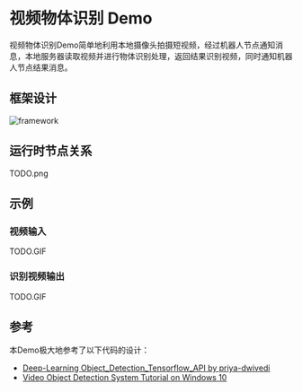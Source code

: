 # 视频物体识别 Demo

视频物体识别Demo简单地利用本地摄像头拍摄短视频，经过机器人节点通知消息，本地服务器读取视频并进行物体识别处理，返回结果识别视频，同时通知机器人节点结果消息。

## 框架设计

![framework](https://reganfan.github.io/assets/cloud-robot-diagram/framework.png)

## 运行时节点关系

TODO.png

## 示例

### 视频输入

TODO.GIF

### 识别视频输出

TODO.GIF

## 参考

本Demo极大地参考了以下代码的设计：

- [Deep-Learning Object_Detection_Tensorflow_API  by  priya-dwivedi](https://github.com/priya-dwivedi/Deep-Learning/blob/master/Object_Detection_Tensorflow_API.ipynb)
- [Video Object Detection System Tutorial on Windows 10](https://blog.csdn.net/xiaoxiao123jun/article/details/76605928)
